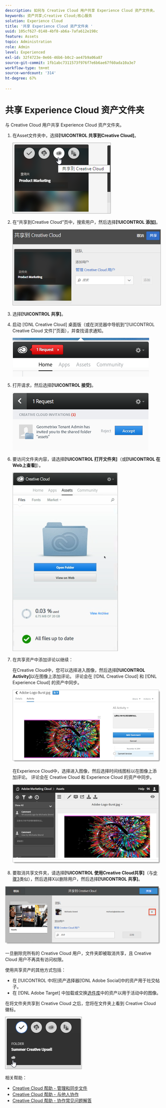 ```yaml
---
description: 如何与 Creative Cloud 用户共享 Experience Cloud 资产文件夹。
keywords: 资产共享;Creative Cloud;核心服务
solution: Experience Cloud
title: '共享 Experience Cloud 资产文件夹 '
uuid: 105cf627-0148-4bf8-ab6a-7afa612e198c
feature: Assets
topic: Administration
role: Admin
level: Experienced
exl-id: 32f4723e-0e66-46b6-b0c2-ae47b9a06a87
source-git-commit: 1fb1abc7311573f976f7e6b6ae67f60ada10a3e7
workflow-type: tm+mt
source-wordcount: '314'
ht-degree: 67%

---
```


# 共享 Experience Cloud 资产文件夹

与 Creative Cloud 用户共享 Experience Cloud 资产文件夹。

1. 在Asset文件夹中，选择&#x200B;**[!UICONTROL 共享到Creative Cloud]**。

   ![步骤结果](assets/asset-share-cc.png)
1. 在“共享到Creative Cloud”页中，搜索用户，然后选择&#x200B;**[!UICONTROL 添加]**。

   ![](assets/asset-share-cc-page.png)

1. 选择&#x200B;**[!UICONTROL 共享]**。
1. 启动 [!DNL Creative Cloud] 桌面版（或在浏览器中导航到“[!UICONTROL Creative Cloud 文件]”页面），并查找请求通知。

   ![](assets/cc_share_request.png)
1. 打开请求，然后选择&#x200B;**[!UICONTROL 接受]**。

   ![步骤结果](assets/cc_share_accept.png)
1. 要访问文件夹内容，请选择&#x200B;**[!UICONTROL 打开文件夹]**（或&#x200B;**[!UICONTROL 在Web上查看]**）。

   ![步骤结果](assets/creative_cloud_open_folder.png)
1. 在共享资产中添加评论以继续：

   在Creative Cloud中，您可以选择进入图像，然后选择&#x200B;**[!UICONTROL Activity]**&#x200B;以在图像上添加评论。 评论会在 [!DNL Creative Cloud] 和 [!DNL Experience Cloud] 的资产中同步。

   ![](assets/asset_comment_cc.png)

   在Experience Cloud中，选择进入图像，然后选择时间线图标以在图像上添加评论。 评论会在 Creative Cloud 和 Experience Cloud 的资产中同步。

   ![](assets/asset_comment_mac.png)

1. 要取消共享文件夹，请选择&#x200B;**[!UICONTROL 使用Creative Cloud共享]**（与[步骤3](t-share-creative-cloud.md#step_BA17CFA185284641A9B878BA29551996)类似），然后选择X以删除用户，然后选择&#x200B;**[!UICONTROL 共享]**。

![](assets/asset_remove_user.png)

一旦删除完所有的 Creative Cloud 用户，文件夹即被取消共享，且 Creative Cloud 用户不再具有访问权限。

使用共享资产的其他方式包括：

* 在 [!UICONTROL  中将]资产选择器[!DNL Adobe Social]中的资产用于社交帖子。
* 在 [!DNL Adobe Target] 中加载或交换[选件库](https://experienceleague.adobe.com/docs/target/using/experiences/offers/manage-content.html?lang=zh-Hans)中的资产以用于活动中的图像。

在将文件夹共享到 Creative Cloud 之后，您将在文件夹上看到 Creative Cloud 徽标。

![](assets/asset-cc-logo.png)

相关帮助：

* [Creative Cloud 帮助 - 管理和同步文件](https://helpx.adobe.com/cn/creative-cloud/help/sync-creative-cloud-files.html)
* [Creative Cloud 帮助 - 与他人协作](https://helpx.adobe.com/cn/creative-cloud/help/collaboration.html)
* [Creative Cloud 帮助 - 协作常见问题解答](https://helpx.adobe.com/cn/creative-cloud/help/collaboration-faq.html)
